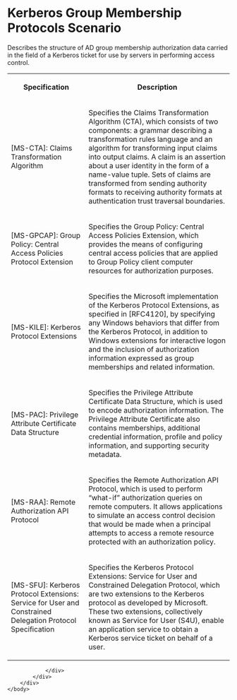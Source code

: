 <html dir="LTR" xmlns:mshelp="http://msdn.microsoft.com/mshelp" xmlns:ddue="http://ddue.schemas.microsoft.com/authoring/2003/5" xmlns:xlink="http://www.w3.org/1999/xlink" xmlns:tool="http://www.microsoft.com/tooltip">
    <head>
        <meta http-equiv="Content-Type" content="text/html; CHARSET=utf-8"></meta>
        <meta name="save" content="history"></meta>
        <title>Kerberos Group Membership Protocols Scenario</title>
        <xml>
            <mshelp:toctitle title="Kerberos Group Membership Protocols Scenario"></mshelp:toctitle>
            <mshelp:rltitle title="Kerberos Group Membership Protocols Scenario"></mshelp:rltitle>
            <mshelp:keyword index="A" term="16761d99-3bd5-4c93-967e-d4b2cacc5fe5"></mshelp:keyword>
            <mshelp:attr name="DCSext.ContentType" value="open specification"></mshelp:attr>
            <mshelp:attr name="AssetID" value="16761d99-3bd5-4c93-967e-d4b2cacc5fe5"></mshelp:attr>
            <mshelp:attr name="TopicType" value="kbRef"></mshelp:attr>
            <mshelp:attr name="DCSext.Title" value="Kerberos Group Membership Protocols Scenario" />
        </xml>
    </head>
    <body>
        <div id="header">
            <h1 class="heading">Kerberos Group Membership Protocols Scenario</h1>
        </div>
        <div id="mainSection">
            <div id="mainBody">
                <div id="allHistory" class="saveHistory"></div>
                <div id="sectionSection0" class="section" name="collapseableSection">
                    

<p>Describes the structure of AD group membership authorization
data carried in the field of a Kerberos ticket for use by servers in performing
access control.</p>

<table>
 <tr>
  <th>
  <p><b>Specification</b></p>
  </th>
  <th>
  <p><b>Description</b></p>
  </th>
 </tr>
 <tr>
  <td>
  <p>[MS-CTA]: Claims Transformation Algorithm</p>
  </td>
  <td>
  <p>Specifies the Claims Transformation Algorithm (CTA),
  which consists of two components: a grammar describing a transformation rules
  language and an algorithm for transforming input claims into output claims. A
  claim is an assertion about a user identity in the form of a name-value
  tuple. Sets of claims are transformed from sending authority formats to
  receiving authority formats at authentication trust traversal boundaries.</p>
  </td>
 </tr>
 <tr>
  <td>
  <p>[MS-GPCAP]: Group Policy: Central Access Policies
  Protocol Extension</p>
  </td>
  <td>
  <p>Specifies the Group Policy: Central Access Policies
  Extension, which provides the means of configuring central access policies
  that are applied to Group Policy client computer resources for authorization
  purposes.</p>
  </td>
 </tr>
 <tr>
  <td>
  <p>[MS-KILE]: Kerberos Protocol Extensions</p>
  </td>
  <td>
  <p>Specifies the Microsoft implementation of the
  Kerberos Protocol Extensions, as specified in [RFC4120], by specifying any
  Windows behaviors that differ from the Kerberos Protocol, in addition to
  Windows extensions for interactive logon and the inclusion of authorization
  information expressed as group memberships and related information.</p>
  </td>
 </tr>
 <tr>
  <td>
  <p>[MS-PAC]: Privilege Attribute Certificate Data
  Structure</p>
  </td>
  <td>
  <p>Specifies the Privilege Attribute Certificate Data
  Structure, which is used to encode authorization information. The Privilege
  Attribute Certificate also contains memberships, additional credential
  information, profile and policy information, and supporting security
  metadata.</p>
  </td>
 </tr>
 <tr>
  <td>
  <p>[MS-RAA]: Remote Authorization API Protocol</p>
  </td>
  <td>
  <p>Specifies the Remote Authorization API Protocol,
  which is used to perform “what-if” authorization queries on remote computers.
  It allows applications to simulate an access control decision that would be
  made when a principal attempts to access a remote resource protected with an
  authorization policy.</p>
  </td>
 </tr>
 <tr>
  <td>
  <p>[MS-SFU]: Kerberos Protocol Extensions: Service for
  User and Constrained Delegation Protocol Specification</p>
  </td>
  <td>
  <p>Specifies the Kerberos Protocol Extensions: Service
  for User and Constrained Delegation Protocol, which are two extensions to the
  Kerberos protocol as developed by Microsoft. These two extensions,
  collectively known as Service for User (S4U), enable an application service
  to obtain a Kerberos service ticket on behalf of a user.</p>
  </td>
 </tr>
</table>

<p> </p>


                </div>
            </div>
        </div>
    </body>
</html>